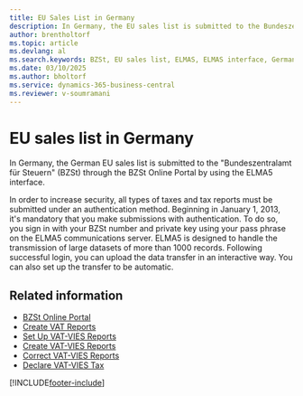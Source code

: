 ```yaml
---
title: EU Sales List in Germany
description: In Germany, the EU sales list is submitted to the Bundeszentralamt für Steuern (BZSt) through the ELMA5 interface on the BZSt Online Portal.
author: brentholtorf
ms.topic: article
ms.devlang: al
ms.search.keywords: BZSt, EU sales list, ELMAS, ELMAS interface, German version
ms.date: 03/10/2025
ms.author: bholtorf
ms.service: dynamics-365-business-central
ms.reviewer: v-soumramani
---
```


# EU sales list in Germany

In Germany, the German EU sales list is submitted to the "Bundeszentralamt für Steuern" (BZSt) through the BZSt Online Portal by using the ELMA5 interface.  

In order to increase security, all types of taxes and tax reports must be submitted under an authentication method. Beginning in January 1, 2013, it's mandatory that you make submissions with authentication. To do so, you sign in with your BZSt number and private key using your pass phrase on the ELMA5 communications server. ELMA5 is designed to handle the transmission of large datasets of more than 1000 records. Following successful login, you can upload the data transfer in an interactive way. You can also set up the transfer to be automatic.  

## Related information

- [BZSt Online Portal](https://www.bzst.de)   
- [Create VAT Reports](how-to-create-vat-reports.md)  
- [Set Up VAT-VIES Reports](how-to-set-up-vat-reports.md)  
- [Create VAT-VIES Reports](how-to-create-vat-reports.md)  
- [Correct VAT-VIES Reports](how-to-correct-vat-reports.md)  
- [Declare VAT-VIES Tax](how-to-declare-vat-vies-tax.md)  

[!INCLUDE[footer-include](../../includes/footer-banner.md)]
